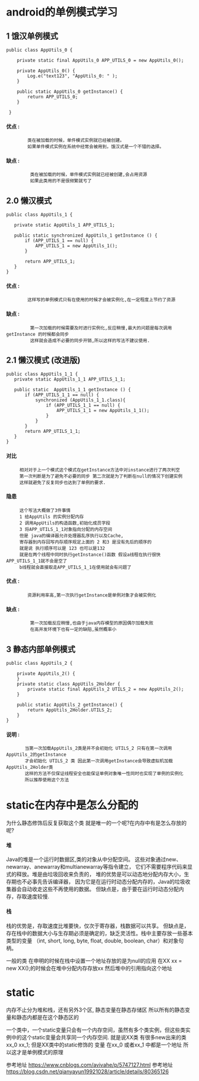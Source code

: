 # android的单例模式学习

## 1 饿汉单例模式

```
public class AppUtils_0 {
    
    private static final AppUtils_0 APP_UTILS_0 = new AppUtils_0();

    private AppUtils_0() {
        Log.e("text123", "AppUtils_0: " );
    }

    public static AppUtils_0 getInstance() {
        return APP_UTILS_0;
    }

 }
 ```
 
 #### 优点 : 
            类在被加载的时候，单件模式实例就已经被创建。
            如果单件模式实例在系统中经常会被用到，饿汉式是一个不错的选择。
 #### 缺点 : 
             类在被加载的时候，单件模式实例就已经被创建,会占用资源
             如果此类用的不是很频繁就亏了 
 
 ## 2.0 懒汉模式
 ```
 public class AppUtils_1 {
    
    private static AppUtils_1 APP_UTILS_1;

    public static synchronized AppUtils_1 getInstance () {
        if (APP_UTILS_1 == null) {
            APP_UTILS_1 = new AppUtils_1();
        }

        return APP_UTILS_1;
    }
}
```
 #### 优点 : 
            这样写的单例模式只有在使用的时候才会被实例化,在一定程度上节约了资源
            
 #### 缺点 : 
             第一次加载的时候需要及时进行实例化,反应稍慢,最大的问题是每次调用getInstance 的时候都会同步
             这样就会造成不必要的同步开销,所以这样的写法不建议使用.
             
 ## 2.1 懒汉模式   (改进版)
 
 ```
 public class AppUtils_1_1 {
    private static AppUtils_1_1 APP_UTILS_1_1;

    public static  AppUtils_1_1 getInstance () {
        if (APP_UTILS_1_1 == null) {
            synchronized (AppUtils_1_1.class){
                if (APP_UTILS_1_1 == null) {
                    APP_UTILS_1_1 = new AppUtils_1_1();
                }
            }
        }
        return APP_UTILS_1_1;
    }
}
```
#### 对比
         相对对于上一个模式这个模式在getInstance方法中对instance进行了两次判空
         第一次判断是为了避免不必要的同步 第二次就是为了判断在null的情况下创建实例
         这样就避免了反复同步也达到了单例的要求.
        
#### 隐患
         这个写法大概做了3件事情
         1 给AppUtils 的实例分配内存
         2 调用AppUtils的构造函数,初始化成员字段
         3 将APP_UTILS_1_1对象指向分配的内存空间
         但是 java的编译器允许处理器乱序执行以及Cache,
         寄存器到内存回写内存顺序规定上面的 2 和3 是没有先后的顺序的
         就是说 执行顺序可以是 123 也可以是132 
         就是在两个线程中同时执行getInstance()函数 假设a线程在执行很快 APP_UTILS_1_1就不会是空了 
         b线程就会直接取走APP_UTILS_1_1在使用就会有问题了
        
        
#### 优点 : 
            资源利用率高,第一次执行getInstance是单例对象才会被实例化
            
#### 缺点 : 
             第一次加载反应稍慢,也由于java内存模型的原因偶尔加载失败
             在高并发环境下也有一定的缺陷,虽然概率小

## 3 静态内部单例模式

```
public class AppUtils_2 {
    
    private AppUtils_2() {
    }
    private static class AppUtils_2Holder {
        private static final AppUtils_2 UTILS_2 = new AppUtils_2();
    }

    public static AppUtils_2 getInstance() {
        return AppUtils_2Holder.UTILS_2;
    }
}

```
#### 说明 : 
           当第一次加载AppUtils_2类是并不会初始化 UTILS_2 只有在第一次调用AppUtils_2的getInstance
           才会初始化 UTILS_2 类 因此第一次调用getInstance会导致虚拟机加载AppUtils_2Holder类
           这样的方法不仅保证线程安全也能保证单例对象唯一性同时也实现了单例的实例化
           所以推荐使用这个方法
           
# static在内存中是怎么分配的   

  为什么静态修饰后反复获取这个类 就是唯一的一个呢?在内存中有是怎么存放的呢?
  
#### 堆
  
  Java的堆是一个运行时数据区,类的对象从中分配空间。
  这些对象通过new、newarray、anewarray和multianewarray等指令建立，
  它们不需要程序代码来显式的释放。堆是由垃圾回收来负责的，
  堆的优势是可以动态地分配内存大小，生存期也不必事先告诉编译器，
  因为它是在运行时动态分配内存的，Java的垃圾收集器会自动收走这些不再使用的数据。
  但缺点是，由于要在运行时动态分配内存，存取速度较慢.
  
#### 栈
  
  栈的优势是，存取速度比堆要快，仅次于寄存器，栈数据可以共享。
  但缺点是，存在栈中的数据大小与生存期必须是确定的，缺乏灵活性。栈中主要存放一些基本类型的变量
  （int, short, long, byte, float, double, boolean, char）和对象句柄。
  
   一般的类 在申明的时候在栈中设置一个地址存放的是为null的应用
   在XX xx = new XX();的时候会在堆中分配内存存放xx 然后堆中的引用指向这个地址
   
# static

   内存不止分为堆和栈，还有另外3个区,
   静态变量在静态存储区 所以所有的静态变量和静态内都是在这个静态区的
   
   一个类中，一个static变量只会有一个内存空间，虽然有多个类实例，但这些类实例中的这个static变量会共享同一个内存空间.
   就是说XX类 有很多new出来的类 xx_0 xx_1; 但是XX类中的static修饰的 变量 在xx_0 或者xx_1 中都是一个地址
   所以这才是单例模式的原理
  
   
  参考地址  https://www.cnblogs.com/avivahe/p/5747127.html
  参考地址  https://blog.csdn.net/qianyayun19921028/article/details/80365126
  
  
  


           

 
 
 
 
 
 
 
 
 
 
 
 
 
 
 
 
 



